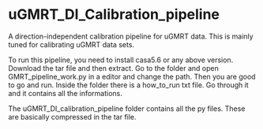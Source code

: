 # uGMRT_DI_Calibration_pipeline
A direction-independent calibration pipeline for uGMRT data. This is mainly tuned for calibrating uGMRT data sets.


To run this pipeline, you need to install casa5.6 or any above version. 
Download the tar file and then extract. 
Go to the folder and open GMRT_pipeline_work.py in a editor and change the path. 
Then you are good to go and run.
 Inside the folder there is a how_to_run txt file. Go through it and it contains all the informations. 

The uGMRT_DI_calibration_pipeline folder contains all the py files. These are basically compressed in the tar file. 
